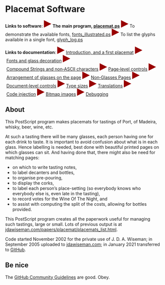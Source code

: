 # Placemat Software

**Links to software**: 
![TriangleSolid](Documentation/images/TriangleSolid.svg)&nbsp;**The main program, [placemat.ps](PostScript/placemat.ps?raw=1)** 
![TriangleSolid](Documentation/images/TriangleSolid.svg)&nbsp;To demonstrate the available fonts, [fonts_illustrated.ps](PostScript/fonts_illustrated.ps?raw=1) 
![TriangleSolid](Documentation/images/TriangleSolid.svg)&nbsp;To list the glyphs available in a single font, [glyph_log.ps](PostScript/glyph_log.ps?raw=1)

**Links to documentation**: 
![TriangleSolid](Documentation/images/TriangleSolid.svg)&nbsp;[Introduction,&nbsp;and&nbsp;a&nbsp;first&nbsp;placemat](Documentation/introduction_first_placemat.md#readme) 
![TriangleSolid](Documentation/images/TriangleSolid.svg)&nbsp;[Fonts&nbsp;and&nbsp;glass&nbsp;decoration](Documentation/fonts_glasses_decoration.md#readme) 
![TriangleSolid](Documentation/images/TriangleSolid.svg)&nbsp;[Compound&nbsp;Strings&nbsp;and&nbsp;non&#8209;ASCII&nbsp;characters](Documentation/compound_strings_characters.md#readme) 
![TriangleSolid](Documentation/images/TriangleSolid.svg)&nbsp;[Page&#8209;level&nbsp;controls](Documentation/page_level.md#readme) 
![TriangleSolid](Documentation/images/TriangleSolid.svg)&nbsp;[Arrangement&nbsp;of&nbsp;glasses&nbsp;on&nbsp;the&nbsp;page](Documentation/PackingStyles.md#readme) 
![TriangleSolid](Documentation/images/TriangleSolid.svg)&nbsp;[Non&#8209;Glasses&nbsp;Pages](Documentation/not_glasses.md#readme) 
![TriangleSolid](Documentation/images/TriangleSolid.svg)&nbsp;[Document&#8209;level&nbsp;controls](Documentation/document.md#readme) 
![TriangleSolid](Documentation/images/TriangleSolid.svg)&nbsp;[Type&nbsp;sizes](Documentation/type_sizes.md#readme) 
![TriangleSolid](Documentation/images/TriangleSolid.svg)&nbsp;[Translations](Documentation/translations.md#readme) 
![TriangleSolid](Documentation/images/TriangleSolid.svg)&nbsp;[Code&nbsp;injection](Documentation/code_injection.md#readme) 
![TriangleSolid](Documentation/images/TriangleSolid.svg)&nbsp;[Bitmap&nbsp;images](Documentation/bitmap_images.md#readme) 
![TriangleSolid](Documentation/images/TriangleSolid.svg)&nbsp;[Debugging](Documentation/debugging.md#readme)


## About

This PostScript program makes placemats for tastings of Port, of Madeira, whisky, beer, wine, etc.

At such a tasting there will be many glasses, each person having one for each drink to taste. 
It is important to avoid confusion about what is in each glass. 
Hence labelling is needed, best done with beautiful printed pages on which glasses can sit. 
And having done that, there might also be need for matching pages:  
* on which to write tasting notes,  
* to label decanters and bottles,  
* to organise pre-pouring,  
* to display the corks,  
* to label each person&rsquo;s place-setting (so everybody knows who everybody else is, even late in the tasting),  
* to record votes for the Wine Of The Night, and  
* to assist with computing the split of the costs, allowing for bottles provided.

This PostScript program creates all the paperwork useful for managing such tastings, large or small. 
Lots of previous output is at [jdawiseman.com/papers/placemat/placemats_list.html](http://www.jdawiseman.com/papers/placemat/placemats_list.html).

Code started November 2002 for the private use of J.&nbsp;D.&nbsp;A.&nbsp;Wiseman; 
in September 2005 uploaded to [jdawiseman.com](http://www.jdawiseman.com/papers/placemat/placemat.html); 
in January 2021 transferred to [GitHub](http://github.com/jdaw1/placemat/#readme).


## Be nice

The [GitHub Community Guidelines](http://docs.github.com/en/github/site-policy/github-community-guidelines) are good. Obey.
